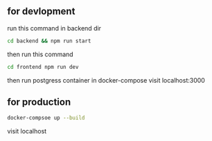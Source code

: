 ## for devlopment
run this command in backend dir
```bash
cd backend && npm run start
```
then run this command
```bash
cd frontend npm run dev
```
then run postgress container in docker-compose
visit localhost:3000
## for production 
```bash
docker-compsoe up --build
```
visit localhost
